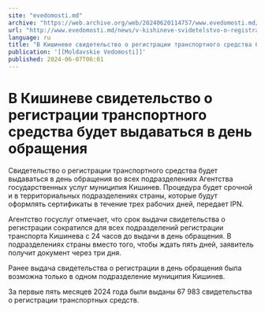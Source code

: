 ```yaml
---
site: "evedomosti.md"
archive: "https://web.archive.org/web/20240620114757/www.evedomosti.md/news/v-kishineve-svidetelstvo-o-registracii-transportnogo-sredstv"
url: "http://www.evedomosti.md/news/v-kishineve-svidetelstvo-o-registracii-transportnogo-sredstv"
language: ru
title: "В Кишиневе свидетельство о регистрации транспортного средства будет выдаваться в день обращения"
publication: '[[Moldavskie Vedomosti]]'
published: 2024-06-07T06:01
---
```


# В Кишиневе свидетельство о регистрации транспортного средства будет выдаваться в день обращения

Свидетельство о регистрации транспортного средства будет выдаваться в день обращения во всех подразделениях Агентства государственных услуг муниципия Кишинев. Процедура будет срочной и в территориальных подразделениях страны, которые будут оформлять сертификаты в течение трех рабочих дней, передает IPN.

Агентство госуслуг отмечает, что срок выдачи свидетельства о регистрации сократился для всех подразделений регистрации транспорта Кишинева с 24 часов до выдачи в день обращения. В подразделениях страны вместо того, чтобы ждать пять дней, заявитель получит документ через три дня.

Ранее выдача свидетельства о регистрации в день обращения была возможна только в одном подразделение муниципия Кишинев.

За первые пять месяцев 2024 года были выданы 67 983 свидетельства о регистрации транспортных средств.